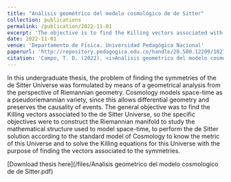 ```yaml
---
title: "Análisis geométrico del modelo cosmológico de de Sitter"
collection: publications
permalink: /publication/2022-11-01
excerpt: 'The objective is to find the Killing vectors associated with the cosmological model of de Sitter by means of a geometrical analysis in order to know the symmetry directions.'
date: 2022-11-01
venue: 'Departamento de Física. Universidad Pedagógica Nacional'
paperurl: 'http://repository.pedagogica.edu.co/handle/20.500.12209/18271'
citation: 'Campo, T. D. (2022). <i>Análisis geométrico del modelo cosmológico de de Sitter</i>. Recuperado de: http://hdl.handle.net/20.500.12209/18271.'
---
```

In this undergraduate thesis, the problem of finding the symmetries of the de Sitter Universe was formulated by means of a geometrical analysis from the perspective of Riemannian geometry. Cosmology models space-time as a pseudoriemannian variety, since this allows differential geometry and preserves the causality of events. The general objective was to find the Killing vectors associated to the de Sitter Universe, so the specific objectives were to construct the Riemannian manifold to study the mathematical structure used to model space-time, to perform the de Sitter solution according to the standard model of Cosmology to know the metric of this Universe and to solve the Killing equations for this Universe with the purpose of finding the vectors associated to the symmetries.

[Download thesis here](/files/Analisis geometrico del modelo cosmologico de de Sitter.pdf)
